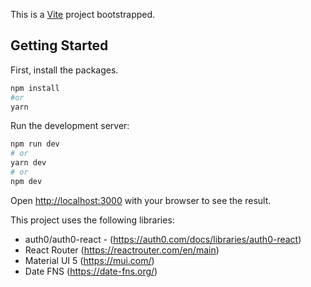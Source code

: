 This is a [Vite](https://vitejs.dev/) project bootstrapped.

## Getting Started

First, install the packages.

```bash
npm install
#or
yarn
```

Run the development server:

```bash
npm run dev
# or
yarn dev
# or
npm dev
```

Open [http://localhost:3000](http://localhost:3000) with your browser to see the result.

This project uses the following libraries:

- auth0/auth0-react - (https://auth0.com/docs/libraries/auth0-react)
- React Router (https://reactrouter.com/en/main)
- Material UI 5 (https://mui.com/)
- Date FNS (https://date-fns.org/)
